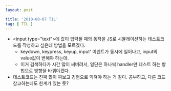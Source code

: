 ```yaml
---
layout: post

title: '2018-08-07 TIL'
tag: [ TIL ]
---
```


* \<input type="text"\>에 값이 입력될 때의 동작을 JS로 시뮬레이션하는 테스트코드를 작성하고 싶은데 방법을 모르겠다.
  * keydown, keypress, keyup, input' 이벤트가 동시에 일어나고, input의 value값이 변해야 하는데.
  * 이거 검색하다가 시간 많이 써버려서, 일단은 하나씩 handler만 테스트 하는 방법으로 방향을 바꿔야겠다.
* 테스트코드는 진짜 많이 짜보고 경험으로 익혀야 하는 거 같다. 공부하고, 다른 코드 참고하는데도 한계가 있는 듯?
